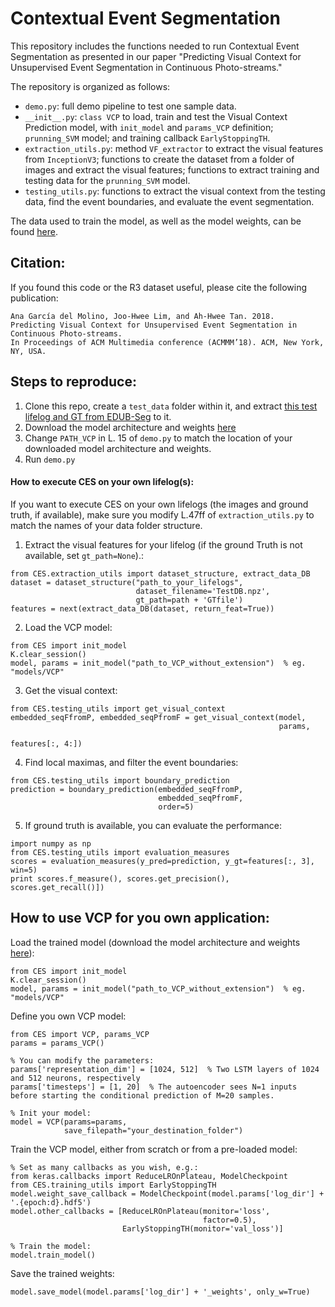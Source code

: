 # Contextual Event Segmentation

This repository includes the functions needed to run Contextual Event Segmentation as presented in our paper "Predicting Visual Context for Unsupervised Event Segmentation in Continuous Photo-streams."

The repository is organized as follows:

- `demo.py`: full demo pipeline to test one sample data.
- `__init__.py`: `class VCP` to load, train and test the Visual Context Prediction model, with `init_model` and `params_VCP` definition; `prunning_SVM` model; and training callback `EarlyStoppingTH`.
- `extraction_utils.py`: method `VF_extractor` to extract the visual features from `InceptionV3`; functions to create the dataset from a folder of images and extract the visual features;  functions to extract training and testing data for the `prunning_SVM` model.
- `testing_utils.py`: functions to extract the visual context from the testing data, find the event boundaries, and evaluate the event segmentation.


The data used to train the model, as well as the model weights, can be found [here](http://dx.doi.org/10.17632/ktps5my69g.1).

## Citation:
If you found this code or the R3 dataset useful, please cite the following publication:

    Ana García del Molino, Joo-Hwee Lim, and Ah-Hwee Tan. 2018.
    Predicting Visual Context for Unsupervised Event Segmentation in Continuous Photo-streams.
    In Proceedings of ACM Multimedia conference (ACMMM’18). ACM, New York, NY, USA.

## Steps to reproduce:
1. Clone this repo, create a `test_data` folder within it, and extract [this test lifelog and GT from EDUB-Seg](https://drive.google.com/open?id=1vBDdLR1IUXOSMB2p1gUlxpB5bJVW0fvE) to it.
2. Download the model architecture and weights [here](http://dx.doi.org/10.17632/ktps5my69g.1)
3. Change `PATH_VCP` in L. 15 of `demo.py` to match the location of your downloaded model architecture and weights.
4. Run `demo.py`

#### How to execute CES on your own lifelog(s):
If you want to execute CES on your own lifelogs (the images and ground truth, if available), make sure you modify L.47ff of `extraction_utils.py` to match the names of your data folder structure. 

1. Extract the visual features for your lifelog (if the ground Truth is not available, set `gt_path=None`).:
```
from CES.extraction_utils import dataset_structure, extract_data_DB
dataset = dataset_structure("path_to_your_lifelogs",
                            dataset_filename='TestDB.npz',
                            gt_path=path + 'GTfile')
features = next(extract_data_DB(dataset, return_feat=True))
```

2. Load the VCP model:
```
from CES import init_model
K.clear_session()
model, params = init_model("path_to_VCP_without_extension")  % eg. "models/VCP"
```

3. Get the visual context:
```
from CES.testing_utils import get_visual_context
embedded_seqFfromP, embedded_seqPfromF = get_visual_context(model,
                                                            params,
                                                            features[:, 4:])
```

4. Find local maximas, and filter the event boundaries:
```
from CES.testing_utils import boundary_prediction
prediction = boundary_prediction(embedded_seqFfromP,
                                 embedded_seqPfromF,
                                 order=5)
```

5. If ground truth is available, you can evaluate the performance:
```
import numpy as np
from CES.testing_utils import evaluation_measures
scores = evaluation_measures(y_pred=prediction, y_gt=features[:, 3], win=5)
print scores.f_measure(), scores.get_precision(), scores.get_recall()])
```

## How to use VCP for you own application:
Load the trained model (download the model architecture and weights [here](http://dx.doi.org/10.17632/ktps5my69g.1)):
```
from CES import init_model
K.clear_session()
model, params = init_model("path_to_VCP_without_extension")  % eg. "models/VCP"
```

Define you own VCP model:
```
from CES import VCP, params_VCP
params = params_VCP()

% You can modify the parameters:
params['representation_dim'] = [1024, 512]  % Two LSTM layers of 1024 and 512 neurons, respectively
params['timesteps'] = [1, 20]  % The autoencoder sees N=1 inputs before starting the conditional prediction of M=20 samples. 

% Init your model:
model = VCP(params=params,
	    	save_filepath="your_destination_folder")
```

Train the VCP model, either from scratch or from a pre-loaded model:
```
% Set as many callbacks as you wish, e.g.:
from keras.callbacks import ReduceLROnPlateau, ModelCheckpoint
from CES.training_utils import EarlyStoppingTH
model.weight_save_callback = ModelCheckpoint(model.params['log_dir'] + '.{epoch:d}.hdf5')
model.other_callbacks = [ReduceLROnPlateau(monitor='loss',
                                           factor=0.5),
                         EarlyStoppingTH(monitor='val_loss')]

% Train the model:
model.train_model()
```

Save the trained weights:
```
model.save_model(model.params['log_dir'] + '_weights', only_w=True)
```

